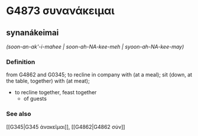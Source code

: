 # G4873 συνανάκειμαι

## synanákeimai

_(soon-an-ak'-i-mahee | soon-ah-NA-kee-meh | syoon-ah-NA-kee-may)_

### Definition

from G4862 and G0345; to recline in company with (at a meal); sit (down, at the table, together) with (at meat); 

- to recline together, feast together
  - of guests

### See also

[[G345|G345 ἀνακεῖμαι]], [[G4862|G4862 σύν]]
